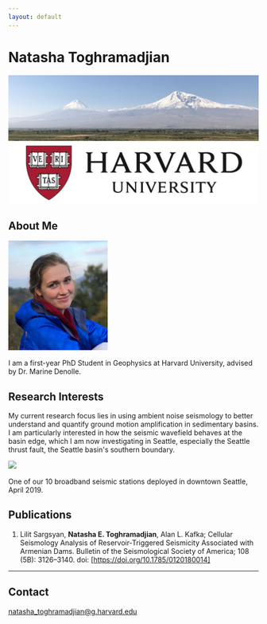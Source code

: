 ```yaml
---
layout: default
---
```


# Natasha Toghramadjian

<img src="ararat2.png">
<img src="harvard-logo.jpg">

## About Me

<img class="profile-picture" src="natasha_headshot_dilijan.jpeg" width="200" height="220">

I am a first-year PhD Student in Geophysics at Harvard University, 
advised by Dr. Marine Denolle.

## Research Interests

 My current research focus lies in using ambient noise seismology to better understand and quantify ground motion amplification in sedimentary basins. I am particularly interested in how the seismic wavefield behaves at the basin edge, which I am now investigating in Seattle, especially the Seattle thrust fault, the Seattle basin's southern boundary.


<img src="seattleBB_2.png">

One of our 10 broadband seismic stations deployed in downtown Seattle, April 2019.

## Publications

1. Lilit Sargsyan, **Natasha E. Toghramadjian**, Alan L. Kafka; Cellular Seismology Analysis of Reservoir‐Triggered Seismicity Associated with Armenian Dams. Bulletin of the Seismological Society of America; 108 (5B): 3126–3140. doi: [https://doi.org/10.1785/0120180014]

---

## Contact

natasha_toghramadjian@g.harvard.edu